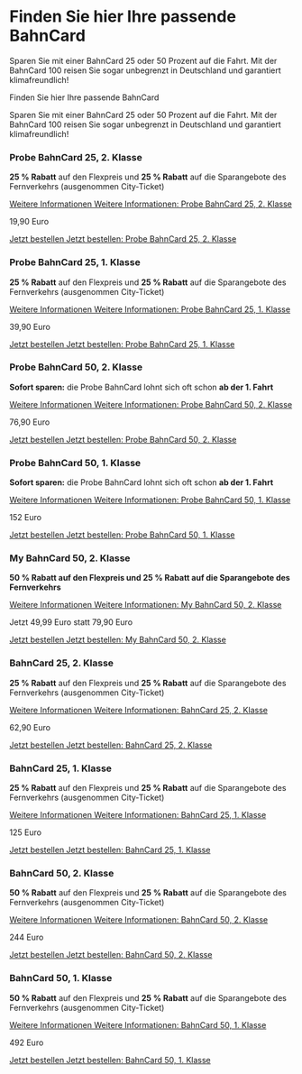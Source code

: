 Finden Sie hier Ihre passende BahnCard
==========

Sparen Sie mit einer BahnCard 25 oder 50 Prozent auf die Fahrt. Mit der BahnCard 100 reisen Sie sogar unbegrenzt in Deutschland und garantiert klimafreundlich!

Finden Sie hier Ihre passende BahnCard

Sparen Sie mit einer BahnCard 25 oder 50 Prozent auf die Fahrt. Mit der BahnCard 100 reisen Sie sogar unbegrenzt in Deutschland und garantiert klimafreundlich!

### Probe BahnCard 25, 2. Klasse ###

**25 % Rabatt** auf den Flexpreis und **25 % Rabatt** auf die Sparangebote des Fernverkehrs (ausgenommen City-Ticket)

[Weitere Informationen Weitere Informationen: Probe BahnCard 25, 2. Klasse](https://www.bahn.de/angebot/bahncard/probebahncard25-2-klasse)

19,90 Euro

[Jetzt bestellen Jetzt bestellen: Probe BahnCard 25, 2. Klasse](https://www.bahn.de/buchung/katalog/BC/FVKBACI00001O209)

### Probe BahnCard 25, 1. Klasse ###

**25 % Rabatt** auf den Flexpreis und **25 % Rabatt** auf die Sparangebote des Fernverkehrs (ausgenommen City-Ticket)

[Weitere Informationen Weitere Informationen: Probe BahnCard 25, 1. Klasse](https://www.bahn.de/angebot/bahncard/probebahncard25-1-klasse)

39,90 Euro

[Jetzt bestellen Jetzt bestellen: Probe BahnCard 25, 1. Klasse](https://www.bahn.de/buchung/katalog/BC/FVKBACI00001O109)

### Probe BahnCard 50, 2. Klasse ###

**Sofort sparen:** die Probe BahnCard lohnt sich oft schon **ab der 1. Fahrt**

[Weitere Informationen Weitere Informationen: Probe BahnCard 50, 2. Klasse](https://www.bahn.de/angebot/bahncard/probebahncard50-2-klasse)

76,90 Euro

[Jetzt bestellen Jetzt bestellen: Probe BahnCard 50, 2. Klasse](https://www.bahn.de/buchung/katalog/BC/FVKBACI00001O210)

### Probe BahnCard 50, 1. Klasse ###

**Sofort sparen:** die Probe BahnCard lohnt sich oft schon **ab der 1. Fahrt**

[Weitere Informationen Weitere Informationen: Probe BahnCard 50, 1. Klasse](https://www.bahn.de/angebot/bahncard/probebahncard50-1-klasse)

152 Euro

[Jetzt bestellen Jetzt bestellen: Probe BahnCard 50, 1. Klasse](https://www.bahn.de/buchung/katalog/BC/FVKBACI00001O110)

### My BahnCard 50, 2. Klasse ###

**50 % Rabatt auf den Flexpreis und 25 % Rabatt auf die Sparangebote des Fernverkehrs**

[Weitere Informationen Weitere Informationen: My BahnCard 50, 2. Klasse](https://www.bahn.de/angebot/bahncard/bahncard50/mybahncard-2-klasse)

Jetzt 49,99 Euro statt 79,90 Euro

[Jetzt bestellen Jetzt bestellen: My BahnCard 50, 2. Klasse](https://www.bahn.de/buchung/katalog/BC/FVKBACI00001O212)

### BahnCard 25, 2. Klasse ###

**25 % Rabatt** auf den Flexpreis und **25 % Rabatt** auf die Sparangebote des Fernverkehrs (ausgenommen City-Ticket)

[Weitere Informationen Weitere Informationen: BahnCard 25, 2. Klasse](https://www.bahn.de/angebot/bahncard/bahncard25-2-klasse)

62,90 Euro

[Jetzt bestellen Jetzt bestellen: BahnCard 25, 2. Klasse](https://www.bahn.de/buchung/katalog/BC/FVKBACI00001O205)

### BahnCard 25, 1. Klasse ###

**25 % Rabatt** auf den Flexpreis und **25 % Rabatt** auf die Sparangebote des Fernverkehrs (ausgenommen City-Ticket)

[Weitere Informationen Weitere Informationen: BahnCard 25, 1. Klasse](https://www.bahn.de/angebot/bahncard/bahncard25-1-klasse)

125 Euro

[Jetzt bestellen Jetzt bestellen: BahnCard 25, 1. Klasse](https://www.bahn.de/buchung/katalog/BC/FVKBACI00001O105)

### BahnCard 50, 2. Klasse ###

**50 % Rabatt** auf den Flexpreis und **25 % Rabatt** auf die Sparangebote des Fernverkehrs (ausgenommen City-Ticket)

[Weitere Informationen Weitere Informationen: BahnCard 50, 2. Klasse](https://www.bahn.de/angebot/bahncard/bahncard50-2-klasse)

244 Euro

[Jetzt bestellen Jetzt bestellen: BahnCard 50, 2. Klasse](https://www.bahn.de/buchung/katalog/BC/FVKBACI00001O204)

### BahnCard 50, 1. Klasse ###

**50 % Rabatt** auf den Flexpreis und **25 % Rabatt** auf die Sparangebote des Fernverkehrs (ausgenommen City-Ticket)

[Weitere Informationen Weitere Informationen: BahnCard 50, 1. Klasse](https://www.bahn.de/angebot/bahncard/bahncard50-1-klasse)

492 Euro

[Jetzt bestellen Jetzt bestellen: BahnCard 50, 1. Klasse](https://www.bahn.de/buchung/katalog/BC/FVKBACI00001O104)
